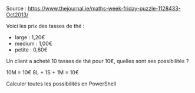 Source : https://www.thejournal.ie/maths-week-friday-puzzle-1128433-Oct2013/

Voici les prix des tasses de thé :

- large : 1,20€
- medium : 1,00€
- petite : 0,60€

Un client a acheté 10 tasses de thé pour 10€, quelles sont ses possibilités ?

10M = 10€
8L + 1S + 1M = 10€

Calculer toutes les possibilités en PowerShell
